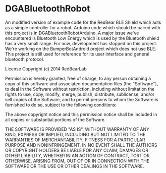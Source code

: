 # DGABluetoothRobot
An modified version of example code for the RedBear BLE Shield which acts as a simple controller for a robot. 
Arduino code which should be paired with this project is in DGABluetoothRobotArduino.
A major issue we've encountered is Bluetooth Low Energy which is used by the Bluetooth shield has a very small range. For now, development has stopped on this project. We're working on the BumperBotAndroid project which does not use BLE.
This project is still used for reference for its user interface and general bluetooth protocol.

License
Copyright (c) 2014 RedBearLab

Permission is hereby granted, free of charge, to any person obtaining a copy of this software and associated documentation files (the "Software"), to deal in the Software without restriction, including without limitation the rights to use, copy, modify, merge, publish, distribute, sublicense, and/or sell copies of the Software, and to permit persons to whom the Software is furnished to do so, subject to the following conditions:

The above copyright notice and this permission notice shall be included in all copies or substantial portions of the Software.

THE SOFTWARE IS PROVIDED "AS IS", WITHOUT WARRANTY OF ANY KIND, EXPRESS OR IMPLIED, INCLUDING BUT NOT LIMITED TO THE WARRANTIES OF MERCHANTABILITY, FITNESS FOR A PARTICULAR PURPOSE AND NONINFRINGEMENT. IN NO EVENT SHALL THE AUTHORS OR COPYRIGHT HOLDERS BE LIABLE FOR ANY CLAIM, DAMAGES OR OTHER LIABILITY, WHETHER IN AN ACTION OF CONTRACT, TORT OR OTHERWISE, ARISING FROM, OUT OF OR IN CONNECTION WITH THE SOFTWARE OR THE USE OR OTHER DEALINGS IN THE SOFTWARE.
